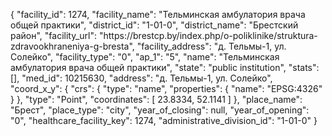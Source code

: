 {
    "facility_id": 1274,
    "facility_name": "Тельминская амбулатория врача общей практики",
    "district_id": "1-01-0",
    "district_name": "Брестский район",
    "facility_url": "https:\/\/brestcp.by\/index.php\/o-poliklinike\/struktura-zdravookhraneniya-g-bresta",
    "facility_address": "д. Тельмы-1, ул. Солейко",
    "facility_type": "0",
    "ap_1": "5",
    "name": "Тельминская амбулатория врача общей практики",
    "state": "public institution",
    "stats": [],
    "med_id": 10215630,
    "address": "д. Тельмы-1, ул. Солейко",
    "coord_x_y": {
        "crs": {
            "type": "name",
            "properties": {
                "name": "EPSG:4326"
            }
        },
        "type": "Point",
        "coordinates": [
            23.8334,
            52.1141
        ]
    },
    "place_name": "Брест",
    "place_type": "city",
    "year_of_closing": null,
    "year_of_opening": "0",
    "healthcare_facility_key": 1274,
    "administrative_division_id": "1-01-0"
}